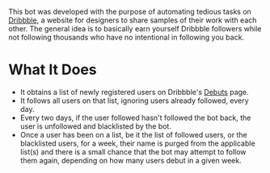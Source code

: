 This bot was developed with the purpose of automating tedious tasks on [Dribbble](https://dribbble.com/), a website for designers to share samples of their work with each other.
The general idea is to basically earn yourself Dribbble followers while not following thousands who have no intentional in following you back.
# What It Does
* It obtains a list of newly registered users on Dribbble's  [Debuts](https://dribbble.com/shots?list=debuts) page.
* It follows all users on that list, ignoring users already followed, every day. 
* Every two days, if the user followed hasn't followed the bot back, the user is unfollowed and blacklisted by the bot.
* Once a user has been on a list, be it the list of followed users, or the blacklisted users, for a week, their name is purged from the applicable list(s) and there is a small chance that the bot may attempt to follow them again, depending on how many users debut in a given week.

